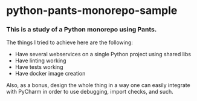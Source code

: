# python-pants-monorepo-sample

### This is a study of a Python monorepo using Pants. 

The things I tried to achieve here are the following:
- Have several webservices on a single Python project using shared libs
- Have linting working
- Have tests working
- Have docker image creation

Also, as a bonus, design the whole thing in a way one can easily integrate with PyCharm in order to use debugging, import checks, and such.
